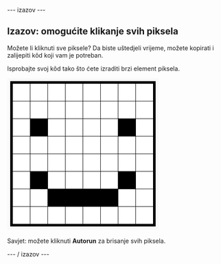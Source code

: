 \--- izazov \---

## Izazov: omogućite klikanje svih piksela

Možete li kliknuti sve piksele? Da biste uštedjeli vrijeme, možete kopirati i zalijepiti kôd koji vam je potreban.

Isprobajte svoj kôd tako što ćete izraditi brzi element piksela.

![zaslona](images/pixel-art-black-example.png)

Savjet: možete kliknuti **Autorun** za brisanje svih piksela.

\--- / izazov \---